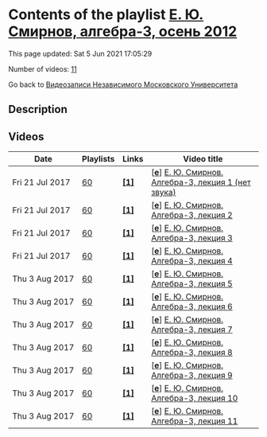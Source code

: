 # Contents of the playlist [Е. Ю. Смирнов, алгебра-3, осень 2012](https://www.youtube.com/playlist?list=PLp9ABVh6_x4GIoKN5WtopmCoTgCVYNN6G)

This page updated: Sat 5 Jun 2021 17:05:29

Number of videos: [11](#videos)

Go back to [Видеозаписи Независимого Московского Университета](../README.md)

## Description



## Videos

|Date|Playlists|Links|Video title|
|---|---|---|---|
| Fri&nbsp;21&nbsp;Jul&nbsp;2017 | [60](../playlists/60 "Е. Ю. Смирнов, алгебра-3, осень 2012") | [**[1]**](http://ium.mccme.ru/f12/algebra3.html) | [[**e**](https://studio.youtube.com/video/581g1MuoOhA/edit "Edit")] [Е. Ю. Смирнов. Алгебра-3, лекция 1 (нет звука)](https://www.youtube.com/watch?v=581g1MuoOhA&list=PLp9ABVh6_x4GIoKN5WtopmCoTgCVYNN6G "Спецкурс НМУ. 10 сентября 2012 г. 17:30, НМУ 304 (Москва, Большой Власьевский пер., 11) http://ium.mccme.ru/f12/algebra3.html") |
| Fri&nbsp;21&nbsp;Jul&nbsp;2017 | [60](../playlists/60 "Е. Ю. Смирнов, алгебра-3, осень 2012") | [**[1]**](http://ium.mccme.ru/f12/algebra3.html) | [[**e**](https://studio.youtube.com/video/-WJ3vyS4GYg/edit "Edit")] [Е. Ю. Смирнов. Алгебра-3, лекция 2](https://www.youtube.com/watch?v=-WJ3vyS4GYg&list=PLp9ABVh6_x4GIoKN5WtopmCoTgCVYNN6G "Спецкурс НМУ. 17 сентября 2012 г. 17:30, НМУ 304 (Москва, Большой Власьевский пер., 11) http://ium.mccme.ru/f12/algebra3.html") |
| Fri&nbsp;21&nbsp;Jul&nbsp;2017 | [60](../playlists/60 "Е. Ю. Смирнов, алгебра-3, осень 2012") | [**[1]**](http://ium.mccme.ru/f12/algebra3.html) | [[**e**](https://studio.youtube.com/video/DB5jmRAtM5A/edit "Edit")] [Е. Ю. Смирнов. Алгебра-3, лекция 3](https://www.youtube.com/watch?v=DB5jmRAtM5A&list=PLp9ABVh6_x4GIoKN5WtopmCoTgCVYNN6G "Спецкурс НМУ. 24 сентября 2012 г. 17:30, НМУ 304 (Москва, Большой Власьевский пер., 11) http://ium.mccme.ru/f12/algebra3.html") |
| Fri&nbsp;21&nbsp;Jul&nbsp;2017 | [60](../playlists/60 "Е. Ю. Смирнов, алгебра-3, осень 2012") | [**[1]**](http://ium.mccme.ru/f12/algebra3.html) | [[**e**](https://studio.youtube.com/video/EHCntSmaAL8/edit "Edit")] [Е. Ю. Смирнов. Алгебра-3, лекция 4](https://www.youtube.com/watch?v=EHCntSmaAL8&list=PLp9ABVh6_x4GIoKN5WtopmCoTgCVYNN6G "Спецкурс НМУ. 1 октября 2012 г. 17:30, НМУ 304 (Москва, Большой Власьевский пер., 11) http://ium.mccme.ru/f12/algebra3.html") |
| Thu&nbsp;3&nbsp;Aug&nbsp;2017 | [60](../playlists/60 "Е. Ю. Смирнов, алгебра-3, осень 2012") | [**[1]**](http://ium.mccme.ru/f12/algebra3.html) | [[**e**](https://studio.youtube.com/video/3sidH9sx4Pc/edit "Edit")] [Е. Ю. Смирнов. Алгебра-3, лекция 5](https://www.youtube.com/watch?v=3sidH9sx4Pc&list=PLp9ABVh6_x4GIoKN5WtopmCoTgCVYNN6G "Спецкурс НМУ. 8 октября 2012 г. 17:30, НМУ 304 (Москва, Большой Власьевский пер., 11) http://ium.mccme.ru/f12/algebra3.html") |
| Thu&nbsp;3&nbsp;Aug&nbsp;2017 | [60](../playlists/60 "Е. Ю. Смирнов, алгебра-3, осень 2012") | [**[1]**](http://ium.mccme.ru/f12/algebra3.html) | [[**e**](https://studio.youtube.com/video/wpjxsMlY-Uc/edit "Edit")] [Е. Ю. Смирнов. Алгебра-3, лекция 6](https://www.youtube.com/watch?v=wpjxsMlY-Uc&list=PLp9ABVh6_x4GIoKN5WtopmCoTgCVYNN6G "Спецкурс НМУ. 15 октября 2012 г. 17:30, НМУ 304 (Москва, Большой Власьевский пер., 11) http://ium.mccme.ru/f12/algebra3.html") |
| Thu&nbsp;3&nbsp;Aug&nbsp;2017 | [60](../playlists/60 "Е. Ю. Смирнов, алгебра-3, осень 2012") | [**[1]**](http://ium.mccme.ru/f12/algebra3.html) | [[**e**](https://studio.youtube.com/video/WXuYr8Z-DUs/edit "Edit")] [Е. Ю. Смирнов. Алгебра-3, лекция 7](https://www.youtube.com/watch?v=WXuYr8Z-DUs&list=PLp9ABVh6_x4GIoKN5WtopmCoTgCVYNN6G "Спецкурс НМУ. 22 октября 2012 г. 17:30, НМУ 304 (Москва, Большой Власьевский пер., 11) http://ium.mccme.ru/f12/algebra3.html") |
| Thu&nbsp;3&nbsp;Aug&nbsp;2017 | [60](../playlists/60 "Е. Ю. Смирнов, алгебра-3, осень 2012") | [**[1]**](http://ium.mccme.ru/f12/algebra3.html) | [[**e**](https://studio.youtube.com/video/BpAwa6wzxOM/edit "Edit")] [Е. Ю. Смирнов. Алгебра-3, лекция 8](https://www.youtube.com/watch?v=BpAwa6wzxOM&list=PLp9ABVh6_x4GIoKN5WtopmCoTgCVYNN6G "Спецкурс НМУ. 29 октября 2012 г. 17:30, НМУ 304 (Москва, Большой Власьевский пер., 11) http://ium.mccme.ru/f12/algebra3.html") |
| Thu&nbsp;3&nbsp;Aug&nbsp;2017 | [60](../playlists/60 "Е. Ю. Смирнов, алгебра-3, осень 2012") | [**[1]**](http://ium.mccme.ru/f12/algebra3.html) | [[**e**](https://studio.youtube.com/video/xAu6XvlMUmA/edit "Edit")] [Е. Ю. Смирнов. Алгебра-3, лекция 9](https://www.youtube.com/watch?v=xAu6XvlMUmA&list=PLp9ABVh6_x4GIoKN5WtopmCoTgCVYNN6G "Спецкурс НМУ. 5 ноября 2012 г. 17:30, НМУ 304 (Москва, Большой Власьевский пер., 11) http://ium.mccme.ru/f12/algebra3.html") |
| Thu&nbsp;3&nbsp;Aug&nbsp;2017 | [60](../playlists/60 "Е. Ю. Смирнов, алгебра-3, осень 2012") | [**[1]**](http://ium.mccme.ru/f12/algebra3.html) | [[**e**](https://studio.youtube.com/video/95wyH5xcLx4/edit "Edit")] [Е. Ю. Смирнов. Алгебра-3, лекция 10](https://www.youtube.com/watch?v=95wyH5xcLx4&list=PLp9ABVh6_x4GIoKN5WtopmCoTgCVYNN6G "Спецкурс НМУ. 12 ноября 2012 г. 17:30, НМУ 304 (Москва, Большой Власьевский пер., 11) http://ium.mccme.ru/f12/algebra3.html") |
| Thu&nbsp;3&nbsp;Aug&nbsp;2017 | [60](../playlists/60 "Е. Ю. Смирнов, алгебра-3, осень 2012") | [**[1]**](http://ium.mccme.ru/f12/algebra3.html) | [[**e**](https://studio.youtube.com/video/bVS-ncligmM/edit "Edit")] [Е. Ю. Смирнов. Алгебра-3, лекция 11](https://www.youtube.com/watch?v=bVS-ncligmM&list=PLp9ABVh6_x4GIoKN5WtopmCoTgCVYNN6G "Спецкурс НМУ. 19 ноября 2012 г. 17:30, НМУ 304 (Москва, Большой Власьевский пер., 11) http://ium.mccme.ru/f12/algebra3.html") |
